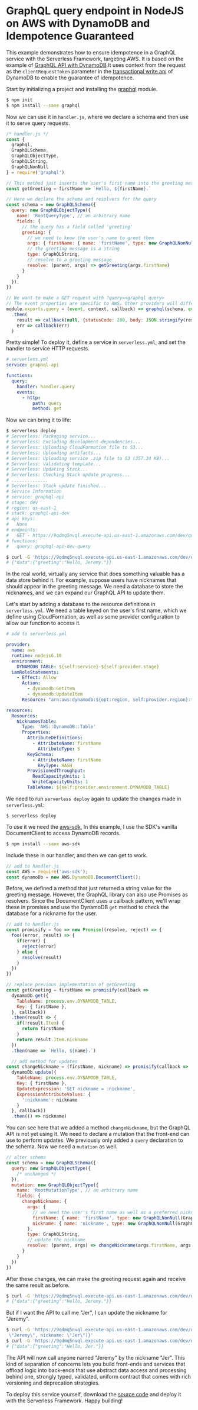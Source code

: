 <!--
title: 'GraphQL query endpoint in NodeJS on AWS with DynamoDB and Idempotence Guaranteed'
description: 'A single-module GraphQL endpoint with query and mutation functionality, ensuring idempotence.'
layout: Doc
framework: v1
platform: AWS
language: nodeJS
priority: 1
authorLink: 'https://github.com/gismoranas'
authorName: 'Gismo Ranas'
authorAvatar: 'https://avatars0.githubusercontent.com/u/5903107?v=4&s=140'
-->

# GraphQL query endpoint in NodeJS on AWS with DynamoDB and Idempotence Guaranteed

This example demonstrates how to ensure idempotence in a GraphQL service with the Serverless Framework, targeting AWS. It is based on the example of [GraphQL API with DynamoDB](../aws-node-graphql-api-with-dynamodb/README.md).It uses context from the request as the `clientRequestToken` parameter in the [transactional write api](https://docs.aws.amazon.com/amazondynamodb/latest/APIReference/API_TransactWriteItems.html) of DynamoDB to enable the guarantee of idempotence.

Start by initializing a project and installing the [graphql](https://www.npmjs.com/package/graphql) module.
```sh
$ npm init
$ npm install --save graphql
```

Now we can use it in `handler.js`, where we declare a schema and then use it to serve query requests.
```js
/* handler.js */
const {
  graphql,
  GraphQLSchema,
  GraphQLObjectType,
  GraphQLString,
  GraphQLNonNull
} = require('graphql')

// This method just inserts the user's first name into the greeting message.
const getGreeting = firstName => `Hello, ${firstName}.`

// Here we declare the schema and resolvers for the query
const schema = new GraphQLSchema({
  query: new GraphQLObjectType({
    name: 'RootQueryType', // an arbitrary name
    fields: {
      // the query has a field called 'greeting'
      greeting: {
        // we need to know the user's name to greet them
        args: { firstName: { name: 'firstName', type: new GraphQLNonNull(GraphQLString) } },
        // the greeting message is a string
        type: GraphQLString,
        // resolve to a greeting message
        resolve: (parent, args) => getGreeting(args.firstName)
      }
    }
  }),
})

// We want to make a GET request with ?query=<graphql query>
// The event properties are specific to AWS. Other providers will differ.
module.exports.query = (event, context, callback) => graphql(schema, event.queryStringParameters.query)
  .then(
    result => callback(null, {statusCode: 200, body: JSON.stringify(result)}),
    err => callback(err)
  )
```

Pretty simple! To deploy it, define a service in `serverless.yml`, and set the handler to service HTTP requests.
```yml
# serverless.yml
service: graphql-api

functions:
  query:
    handler: handler.query
    events:
      - http:
          path: query
          method: get
```
Now we can bring it to life:
```sh
$ serverless deploy
# Serverless: Packaging service...
# Serverless: Excluding development dependencies...
# Serverless: Uploading CloudFormation file to S3...
# Serverless: Uploading artifacts...
# Serverless: Uploading service .zip file to S3 (357.34 KB)...
# Serverless: Validating template...
# Serverless: Updating Stack...
# Serverless: Checking Stack update progress...
# ..............
# Serverless: Stack update finished...
# Service Information
# service: graphql-api
# stage: dev
# region: us-east-1
# stack: graphql-api-dev
# api keys:
#   None
# endpoints:
#   GET - https://9qdmq5nvql.execute-api.us-east-1.amazonaws.com/dev/query
# functions:
#   query: graphql-api-dev-query

$ curl -G 'https://9qdmq5nvql.execute-api.us-east-1.amazonaws.com/dev/query' --data-urlencode 'query={greeting(firstName: "Jeremy")}'
# {"data":{"greeting":"Hello, Jeremy."}}
```

In the real world, virtually any service that does something valuable has a data store behind it. For example, suppose users have nicknames that should appear in the greeting message. We need a database to store the nicknames, and we can expand our GraphQL API to update them.

Let's start by adding a database to the resource definitions in `serverless.yml`. We need a table keyed on the user's first name, which we define using CloudFormation, as well as some provider configuration to allow our function to access it.
```yml
# add to serverless.yml

provider:
  name: aws
  runtime: nodejs6.10
  environment:
    DYNAMODB_TABLE: ${self:service}-${self:provider.stage}
  iamRoleStatements:
    - Effect: Allow
      Action:
        - dynamodb:GetItem
        - dynamodb:UpdateItem
      Resource: "arn:aws:dynamodb:${opt:region, self:provider.region}:*:table/${self:provider.environment.DYNAMODB_TABLE}"

resources:
  Resources:
    NicknamesTable:
      Type: 'AWS::DynamoDB::Table'
      Properties:
        AttributeDefinitions:
          - AttributeName: firstName
            AttributeType: S
        KeySchema:
          - AttributeName: firstName
            KeyType: HASH
        ProvisionedThroughput:
          ReadCapacityUnits: 1
          WriteCapacityUnits: 1
        TableName: ${self:provider.environment.DYNAMODB_TABLE}
```

We need to run `serverless deploy` again to update the changes made in `serverless.yml`:

```
$ serverless deploy
```

To use it we need the [aws-sdk](https://www.npmjs.com/package/aws-sdk), In this example, I use the SDK's vanilla DocumentClient to access DynamoDB records.
```sh
$ npm install --save aws-sdk
```

Include these in our handler, and then we can get to work.
```js
// add to handler.js
const AWS = require('aws-sdk');
const dynamoDb = new AWS.DynamoDB.DocumentClient();
```

Before, we defined a method that just returned a string value for the greeting message. However, the GraphQL library can also use Promises as resolvers. Since the DocumentClient uses a callback pattern, we'll wrap these in promises and use the DynamoDB `get` method to check the database for a nickname for the user.

```js
// add to handler.js
const promisify = foo => new Promise((resolve, reject) => {
  foo((error, result) => {
    if(error) {
      reject(error)
    } else {
      resolve(result)
    }
  })
})

// replace previous implementation of getGreeting
const getGreeting = firstName => promisify(callback =>
  dynamoDb.get({
    TableName: process.env.DYNAMODB_TABLE,
    Key: { firstName },
  }, callback))
  .then(result => {
    if(!result.Item) {
      return firstName
    }
    return result.Item.nickname
  })
  .then(name => `Hello, ${name}.`)

  // add method for updates
const changeNickname = (firstName, nickname) => promisify(callback =>
  dynamoDb.update({
    TableName: process.env.DYNAMODB_TABLE,
    Key: { firstName },
    UpdateExpression: 'SET nickname = :nickname',
    ExpressionAttributeValues: {
      ':nickname': nickname
    }
  }, callback))
  .then(() => nickname)
```

You can see here that we added a method `changeNickname`, but the GraphQL API is not yet using it. We need to declare a mutation that the front-end can use to perform updates. We previously only added a `query` declaration to the schema. Now we need a `mutation` as well.

```js
// alter schema
const schema = new GraphQLSchema({
  query: new GraphQLObjectType({
    /* unchanged */
  }),
  mutation: new GraphQLObjectType({
    name: 'RootMutationType', // an arbitrary name
    fields: {
      changeNickname: {
        args: {
          // we need the user's first name as well as a preferred nickname
          firstName: { name: 'firstName', type: new GraphQLNonNull(GraphQLString) },
          nickname: { name: 'nickname', type: new GraphQLNonNull(GraphQLString) }
        },
        type: GraphQLString,
        // update the nickname
        resolve: (parent, args) => changeNickname(args.firstName, args.nickname)
      }
    }
  })
})
```

After these changes, we can make the greeting request again and receive the same result as before.
```sh
$ curl -G 'https://9qdmq5nvql.execute-api.us-east-1.amazonaws.com/dev/query' --data-urlencode 'query={greeting(firstName: "Jeremy")}'
# {"data":{"greeting":"Hello, Jeremy."}}
```
But if I want the API to call me "Jer", I can update the nickname for "Jeremy".
```sh
$ curl -G 'https://9qdmq5nvql.execute-api.us-east-1.amazonaws.com/dev/query' --data-urlencode 'query=mutation {changeNickname(firstName:
 \"Jeremy\", nickname: \"Jer\")}'
$ curl -G 'https://9qdmq5nvql.execute-api.us-east-1.amazonaws.com/dev/query' --data-urlencode 'query={greeting(firstName: \"Jeremy\")}'
# {"data":{"greeting":"Hello, Jer."}}
```

The API will now call anyone named "Jeremy" by the nickname "Jer". This kind of separation of concerns lets you build front-ends and services that offload logic into back-ends that use abstract data access and processing behind one, strongly typed, validated, uniform contract that comes with rich versioning and deprecation strategies.

To deploy this service yourself, download the [source code](#todo) and deploy it with the Serverless Framework. Happy building!
